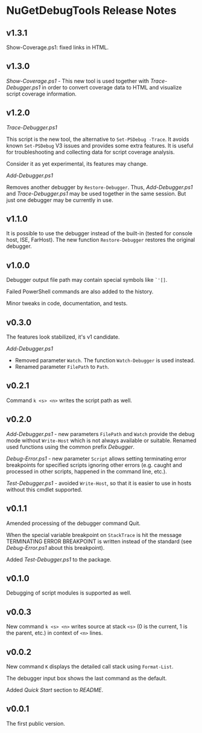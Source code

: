 
NuGetDebugTools Release Notes
=============================

## v1.3.1

Show-Coverage.ps1: fixed links in HTML.

## v1.3.0

*Show-Coverage.ps1* - This new tool is used together with *Trace-Debugger.ps1*
in order to convert coverage data to HTML and visualize script coverage
information.

## v1.2.0

*Trace-Debugger.ps1*

This script is the new tool, the alternative to `Set-PSDebug -Trace`. It avoids
known `Set-PSDebug` V3 issues and provides some extra features. It is useful
for troubleshooting and collecting data for script coverage analysis.

Consider it as yet experimental, its features may change.

*Add-Debugger.ps1*

Removes another debugger by `Restore-Debugger`. Thus, *Add-Debugger.ps1* and
*Trace-Debugger.ps1* may be used together in the same session. But just one
debugger may be currently in use.

## v1.1.0

It is possible to use the debugger instead of the built-in (tested for console
host, ISE, FarHost). The new function `Restore-Debugger` restores the original
debugger.

## v1.0.0

Debugger output file path may contain special symbols like ``` `'[] ```.

Failed PowerShell commands are also added to the history.

Minor tweaks in code, documentation, and tests.

## v0.3.0

The features look stabilized, it's v1 candidate.

*Add-Debugger.ps1*

- Removed parameter `Watch`. The function `Watch-Debugger` is used instead.
- Renamed parameter `FilePath` to `Path`.

## v0.2.1

Command `k <s> <n>` writes the script path as well.

## v0.2.0

*Add-Debugger.ps1* - new parameters `FilePath` and `Watch` provide the debug
mode without `Write-Host` which is not always available or suitable. Renamed
used functions using the common prefix *Debugger*.

*Debug-Error.ps1* - new parameter `Script` allows setting terminating error
breakpoints for specified scripts ignoring other errors (e.g. caught and
processed in other scripts, happened in the command line, etc.).

*Test-Debugger.ps1* - avoided `Write-Host`, so that it is easier to use in
hosts without this cmdlet supported.

## v0.1.1

Amended processing of the debugger command Quit.

When the special variable breakpoint on `StackTrace` is hit the message
TERMINATING ERROR BREAKPOINT is written instead of the standard (see
*Debug-Error.ps1* about this breakpoint).

Added *Test-Debugger.ps1* to the package.

## v0.1.0

Debugging of script modules is supported as well.

## v0.0.3

New command `k <s> <n>` writes source at stack `<s>` (0 is the current, 1 is
the parent, etc.) in context of `<n>` lines.

## v0.0.2

New command `K` displays the detailed call stack using `Format-List`.

The debugger input box shows the last command as the default.

Added *Quick Start* section to *README*.

## v0.0.1

The first public version.
